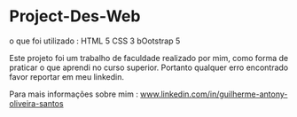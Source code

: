 # Project-Des-Web
o que foi utilizado :
HTML 5 
CSS 3
bOotstrap 5

Este projeto foi um trabalho de faculdade realizado por mim, como forma de praticar o que aprendi no curso superior.
Portanto qualquer erro encontrado favor reportar em meu linkedin. 

Para mais informações sobre mim : www.linkedin.com/in/guilherme-antony-oliveira-santos
